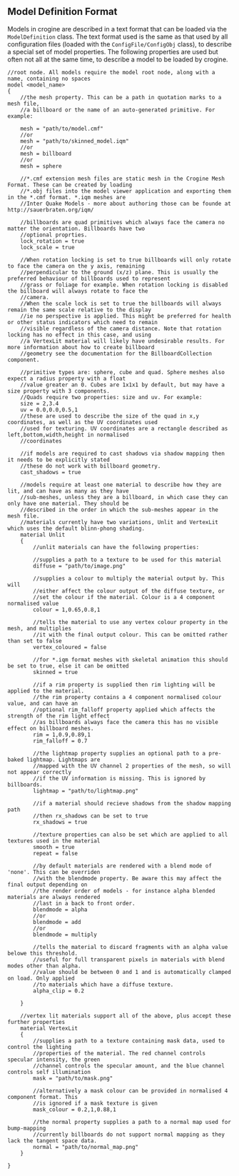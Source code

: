 Model Definition Format
-----------------------

Models in crogine are described in a text format that can be loaded via the `ModelDefinition` class. The text format used is the same as that used by all configuration files (loaded with the `ConfigFile/ConfigObj` class), to describe a special set of model properties. The following properties are used but often not all at the same time, to describe a model to be loaded by crogine.

    //root node. All models require the model root node, along with a name, containing no spaces
    model <model_name>
    {
        //the mesh property. This can be a path in quotation marks to a mesh file,
        //a billboard or the name of an auto-generated primitive. For example:

        mesh = "path/to/model.cmf"
        //or
        mesh = "path/to/skinned_model.iqm"
        //or
        mesh = billboard
        //or
        mesh = sphere

        //*.cmf extension mesh files are static mesh in the Crogine Mesh Format. These can be created by loading
        //*.obj files into the model viewer application and exporting them in the *.cmf format. *.iqm meshes are
        //Inter Quake Models - more about authoring those can be founde at http://sauerbraten.org/iqm/

        //billboards are quad primitives which always face the camera no matter the orientation. Billboards have two
        //optional proprties.
        lock_rotation = true
        lock_scale = true

        //When rotation locking is set to true billboards will only rotate to face the camera on the y axis, remaining
        //perpendicular to the ground (x/z) plane. This is usually the preferred behaviour of billboards used to represent
        //grass or foliage for example. When rotation locking is disabled the billboard will always rotate to face the
        //camera.
        //When the scale lock is set to true the billboards will always remain the same scale relative to the display
        //ie no perspective is applied. This might be preferred for health or other status indicators which need to remain
        //visible regardless of the camera distance. Note that rotation locking has no effect in this case, and using
        //a VertexLit material will likely have undesirable results. For more information about how to create billboard
        //geometry see the documentation for the BillboardCollection component.

        //primitive types are: sphere, cube and quad. Sphere meshes also expect a radius property with a float
        //value greater an 0. Cubes are 1x1x1 by default, but may have a size property with 3 components. 
        //Quads require two properties: size and uv. For example:
        size = 2,3.4
        uv = 0.0,0.0,0.5,1
        //these are used to describe the size of the quad in x,y coordinates, as well as the UV coordinates used
        //used for texturing. UV coordinates are a rectangle described as left,bottom,width,height in normalised
        //coordinates

        //if models are required to cast shadows via shadow mapping then it needs to be explicitly stated
        //these do not work with billboard geometry.
        cast_shadows = true

        //models require at least one material to describe how they are lit, and can have as many as they have
        //sub-meshes, unless they are a billboard, in which case they can only have one material. They should be
        //described in the order in which the sub-meshes appear in the mesh file.
        //materials currently have two variations, Unlit and VertexLit which uses the default blinn-phong shading.
        material Unlit
        {
            //unlit materials can have the following properties:

            //supplies a path to a texture to be used for this material
            diffuse = "path/to/image.png"

            //supplies a colour to multiply the material output by. This will
            //either affect the colour output of the diffuse texture, or
            //set the colour if the material. Colour is a 4 component normalised value
            colour = 1,0.65,0.8,1

            //tells the material to use any vertex colour property in the mesh, and multiplies
            //it with the final output colour. This can be omitted rather than set to false
            vertex_coloured = false

            //for *.iqm format meshes with skeletal animation this should be set to true, else it can be omitted
            skinned = true

            //if a rim property is supplied then rim lighting will be applied to the material.
            //the rim property contains a 4 component normalised colour value, and can have an
            //optional rim_falloff property applied which affects the strength of the rim light effect
            //as billboards always face the camera this has no visible effect on billboard meshes.
            rim = 1,0.9,0.89,1
            rim_falloff = 0.7

            //the lightmap property supplies an optional path to a pre-baked lightmap. Lightmaps are
            //mapped with the UV channel 2 properties of the mesh, so will not appear correctly
            //if the UV information is missing. This is ignored by billboards.
            lightmap = "path/to/lightmap.png"

            //if a material should recieve shadows from the shadow mapping path
            //then rx_shadows can be set to true
            rx_shadows = true

            //texture properties can also be set which are applied to all textures used in the material
            smooth = true
            repeat = false

            //by default materials are rendered with a blend mode of 'none'. This can be overriden
            //with the blendmode property. Be aware this may affect the final output depending on
            //the render order of models - for instance alpha blended materials are always rendered
            //last in a back to front order.
            blendmode = alpha
            //or
            blendmode = add
            //or
            blendmode = multiply

            //tells the material to discard fragments with an alpha value belowe this threshold.
            //useful for full transparent pixels in materials with blend modes other than alpha.
            //value should be between 0 and 1 and is automatically clamped on load. Only applied
            //to materials which have a diffuse texture.
            alpha_clip = 0.2

        }

        //vertex lit materials support all of the above, plus accept these further properties
        material VertexLit
        {
            //supplies a path to a texture containing mask data, used to control the lighting
            //properties of the material. The red channel controls specular intensity, the green
            //channel controls the specular amount, and the blue channel controls self illumination
            mask = "path/to/mask.png"

            //alternatively a mask colour can be provided in normalised 4 component format. This
            //is ignored if a mask texture is given
            mask_colour = 0.2,1,0.88,1

            //the normal property supplies a path to a normal map used for bump-mapping
            //currently billboards do not support normal mapping as they lack the tangent space data.
            normal = "path/to/normal_map.png"
        }

    }